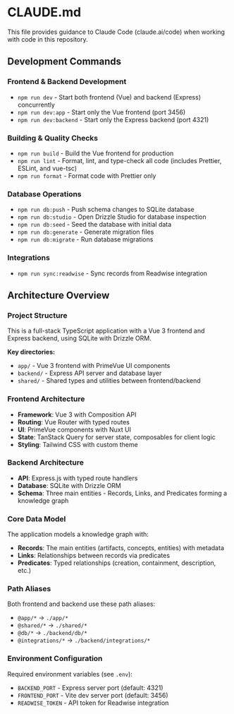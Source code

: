 # CLAUDE.md

This file provides guidance to Claude Code (claude.ai/code) when working with code in this repository.

## Development Commands

### Frontend & Backend Development

- `npm run dev` - Start both frontend (Vue) and backend (Express) concurrently
- `npm run dev:app` - Start only the Vue frontend (port 3456)
- `npm run dev:backend` - Start only the Express backend (port 4321)

### Building & Quality Checks

- `npm run build` - Build the Vue frontend for production
- `npm run lint` - Format, lint, and type-check all code (includes Prettier, ESLint, and vue-tsc)
- `npm run format` - Format code with Prettier only

### Database Operations

- `npm run db:push` - Push schema changes to SQLite database
- `npm run db:studio` - Open Drizzle Studio for database inspection
- `npm run db:seed` - Seed the database with initial data
- `npm run db:generate` - Generate migration files
- `npm run db:migrate` - Run database migrations

### Integrations

- `npm run sync:readwise` - Sync records from Readwise integration

## Architecture Overview

### Project Structure

This is a full-stack TypeScript application with a Vue 3 frontend and Express backend, using SQLite with Drizzle ORM.

**Key directories:**

- `app/` - Vue 3 frontend with PrimeVue UI components
- `backend/` - Express API server and database layer
- `shared/` - Shared types and utilities between frontend/backend

### Frontend Architecture

- **Framework**: Vue 3 with Composition API
- **Routing**: Vue Router with typed routes
- **UI**: PrimeVue components with Nuxt UI
- **State**: TanStack Query for server state, composables for client logic
- **Styling**: Tailwind CSS with custom theme

### Backend Architecture

- **API**: Express.js with typed route handlers
- **Database**: SQLite with Drizzle ORM
- **Schema**: Three main entities - Records, Links, and Predicates forming a knowledge graph

### Core Data Model

The application models a knowledge graph with:

- **Records**: The main entities (artifacts, concepts, entities) with metadata
- **Links**: Relationships between records via predicates
- **Predicates**: Typed relationships (creation, containment, description, etc.)

### Path Aliases

Both frontend and backend use these path aliases:

- `@app/*` → `./app/*`
- `@shared/*` → `./shared/*`
- `@db/*` → `./backend/db/*`
- `@integrations/*` → `./backend/integrations/*`

### Environment Configuration

Required environment variables (see `.env`):

- `BACKEND_PORT` - Express server port (default: 4321)
- `FRONTEND_PORT` - Vite dev server port (default: 3456)
- `READWISE_TOKEN` - API token for Readwise integration

